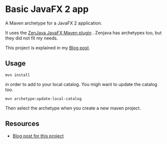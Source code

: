 # Basic JavaFX 2 app

A Maven archetype for a JavaFX 2 application.

It uses the [ZenJava JavaFX Maven plugin](http://zenjava.com/javafx/maven/)
. Zenjava has archetypes too, but they did not
fit my needs.



This project is explained in my [Blog post](http://rockhoppertech.com/blog/fxarchetype).

## Usage

    mvn install

in order to add to your local catalog. You migh want to update the catalog too.

    mvn archetype:update-local-catalog

Then select the archetype when you create a new maven project.




## Resources

- [Blog post for this project](http://rockhoppertech.com/blog/fxarchetype)



